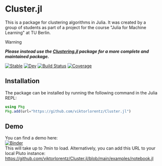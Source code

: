 # Cluster.jl

This is a package for clustering algorithms in Julia. It was created by a group of students as part of a project for the course "Julia for Machine Learning" at TU Berlin.

> [!WARNING]
> ***Please instead use the [Clustering.jl](https://github.com/JuliaStats/Clustering.jl) package for a more complete and maintained package.***

[![Stable](https://img.shields.io/badge/docs-stable-blue.svg)](https://viktorlorentz.github.io/Cluster.jl/stable/)
[![Dev](https://img.shields.io/badge/docs-dev-blue.svg)](https://viktorlorentz.github.io/Cluster.jl/dev/)
[![Build Status](https://github.com/viktorlorentz/Cluster.jl/actions/workflows/CI.yml/badge.svg?branch=main)](https://github.com/viktorlorentz/Cluster.jl/actions/workflows/CI.yml?query=branch%3Amain)
[![Coverage](https://codecov.io/gh/viktorlorentz/Cluster.jl/branch/main/graph/badge.svg)](https://codecov.io/gh/viktorlorentz/Cluster.jl)

## Installation

The package can be installed by running the following command in the Julia REPL:

```julia
using Pkg
Pkg.add(url="https://github.com/viktorlorentz/Cluster.jl")
```

## Demo

You can find a demo here:\
[![Binder](https://mybinder.org/badge_logo.svg)](https://binder.plutojl.org/v0.19.36/open?url=https%253A%252F%252Fraw.githubusercontent.com%252Fviktorlorentz%252FCluster.jl%252Fmain%252Fexamples%252Fnotebook.jl)
\
This will take up to 7min to load. Alternatively, you can add this URL to your local Pluto instance:\
https://github.com/viktorlorentz/Cluster.jl/blob/main/examples/notebook.jl

